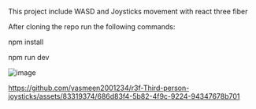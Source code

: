 This project include WASD and Joysticks movement with react three fiber 



After cloning the repo run the following commands: 

npm install

npm run dev

![image](https://github.com/yasmeen2001234/r3f-Third-person-joysticks/assets/83319374/7381ea04-508e-4a9c-bdb2-a21ab2abbf14)



https://github.com/yasmeen2001234/r3f-Third-person-joysticks/assets/83319374/686d83f4-5b82-4f9c-9224-94347678b701


